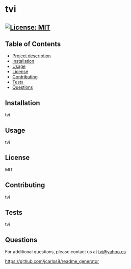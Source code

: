 
  # tvi

  ## [![License: MIT](https://img.shields.io/badge/License-MIT-yellow.svg)](https://opensource.org/licenses/MIT)

  ## Table of Contents
  - [Project description](#Description)
  - [Installation](#Installation)
  - [Usage](#Usage)
  - [License](#License)
  - [Contributing](#Contributing)
  - [Tests](#Tests)
  - [Questions](#Questions)

  ## Installation
  tvi

  ## Usage
  tvi

  ## License
  MIT

  ## Contributing
  tvi

  ## Tests
  tvi

  ## Questions
  For additional questions, please contact us at tvi@yahoo.es
  

  https://github.com/jcarlos8/readme_generator

